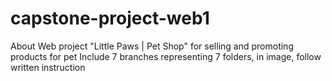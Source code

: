 # capstone-project-web1
About Web project "Little Paws | Pet Shop" for selling and promoting products for pet 
Include 7 branches representing 7 folders, in image, follow written instruction 
